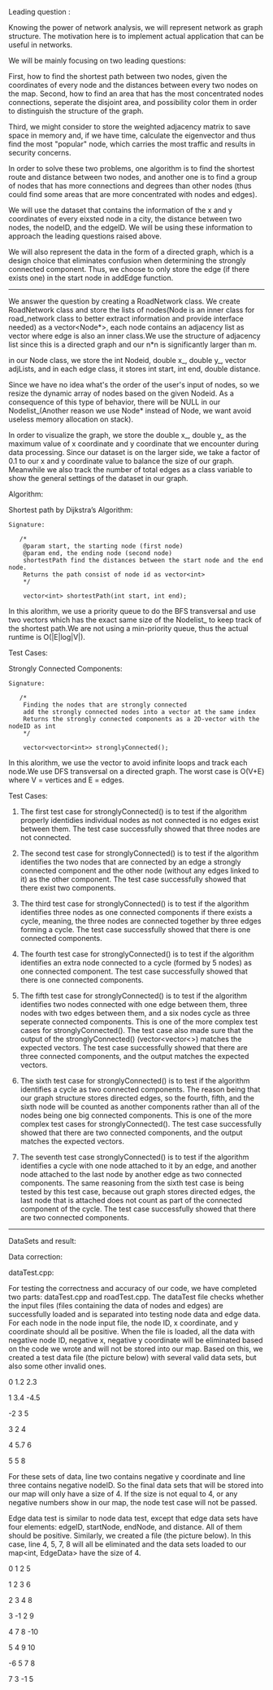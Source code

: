 Leading question :

Knowing the power of network analysis, we will represent network as graph structure. The motivation here is to implement actual application that can be useful in networks.

We will be mainly focusing on two leading questions:

First, how to find the shortest path between two nodes, given the coordinates of every node and the distances between every two nodes on the map.
Second, how to find an area that has the most concentrated nodes connections, seperate the disjoint area, and possibility color them in order to distinguish the structure of the graph.

Third, we might consider to store the weighted adjacency matrix to save space in memory and, if we have time, calculate the eigenvector and thus find the most "popular" node, which carries the most traffic and results in security concerns.

In order to solve these two problems, one algorithm is to find the shortest route and distance between two nodes, and another one is to find a group of nodes that has more connections and degrees than other nodes (thus could find some areas that are more concentrated with nodes and edges).

We will use the dataset that contains the information of the x and y coordinates of every eixsted node in a city, the distance between two nodes, the nodeID, and the edgeID. We will be using these information to approach the leading questions raised above.

We will also represent the data in the form of a directed graph, which is a design choice that eliminates confusion when determining the strongly connected component. Thus, we choose to only store the edge (if there exists one) in the start node in addEdge function. 

--------------------------------------------------------------------------------------------------------------------------------------------------------------------

We answer the question by creating a RoadNetwork class.
We create  RoadNetwork class and store the lists of nodes(Node is an inner class for road_network class to better extract information and provide interface needed) as a vector<Node*>, each node contains an adjacency list as vector<Edge> where edge is also an inner class.We use the structure of adjacency list since this is a directed graph and our n*n is significantly larger than m.
  

in our Node class, we store the int Nodeid, double x_, double y_, vector<edge> adjLists, and in each edge class, it stores int start, int end, double distance.

Since we have no idea what's the order of the user's input of nodes, so we resize the dynamic array of nodes based on the given Nodeid. As a consequence of this type of behavior, there will be NULL in our Nodelist_(Another reason we use Node* instead of Node, we want avoid useless memory allocation on stack).
 
In order to visualize the graph, we store the double x_, double y_ as the maximum value of x coordinate and y coordinate that we encounter during data processing. Since our dataset is on the larger side, we take a factor of 0.1 to our x and y coordinate value to balance the size of our graph. Meanwhile we also track the number of total edges as a class variable to show the general settings of the dataset in our graph.

Algorithm:

Shortest path by Dijkstra’s Algorithm:
  
    Signature:

       /*
        @param start, the starting node (first node)
        @param end, the ending node (second node)
        shortestPath find the distances between the start node and the end node.
        Returns the path consist of node id as vector<int>
        */
  
        vector<int> shortestPath(int start, int end);
  
In this alorithm, we use a priority queue to do the BFS transversal and use two vectors which has the exact same size of the Nodelist_ to keep track of the shortest path.We are not using a min-priority queue, thus the actual runtime is O(|E|log|V|).
  

Test Cases:

  

Strongly Connected Components:
  
    Signature:

       /*
        Finding the nodes that are strongly connected
        add the strongly connected nodes into a vector at the same index
        Returns the strongly connected components as a 2D-vector with the nodeID as int
        */
  
        vector<vector<int>> stronglyConnected();
  
In this alorithm, we use the vector<visited> to avoid infinite loops and track each node.We use DFS transversal on a directed graph.
The worst case is O(V+E) where V = vertices and E = edges.


Test Cases:

1. The first test case for stronglyConnected() is to test if the algorithm properly identidies individual nodes   as not connected is no edges exist between them. The test case successfully showed that three nodes are not connected.

2. The second test case for stronglyConnected() is to test if the algorithm identifies the two nodes that are connected by an edge a strongly connected component and the other node (without any edges linked to it) as the other component. The test case successfully showed that there exist two components.

3. The third test case for stronglyConnected() is to test if the algorithm identifies three nodes as one connected components if there exists a cycle, meaning, the three nodes are connected together by three edges forming a cycle. The test case successfully showed that there is one connected components.

4. The fourth test case for stronglyConnected() is to test if the algorithm identifies an extra node connected to a cycle (formed by 5 nodes) as one connected component. The test case successfully showed that there is one connected components.

5. The fifth test case for stronglyConnected() is to test if the algorithm identifies two nodes connected with one edge between them, three nodes with two edges between them, and a six nodes cycle as three seperate connected components. This is one of the more complex test cases for stronglyConnected(). The test case also made sure that the output of the stronglyConnected() (vector<vector<<int>>) matches the expected vectors. The test case successfully showed that there are three connected components, and the output matches the expected vectors. 


6. The sixth test case for stronglyConnected() is to test if the algorithm identifies a cycle as two connected components. The reason being that our graph structure stores directed edges, so the fourth, fifth, and the sixth node will be counted as another components rather than all of the nodes being one big connected components. This is one of the more complex test cases for stronglyConnected(). The test case successfully showed that there are two connected components, and the output matches the expected vectors. 

7. The seventh test case stronglyConnected() is to test if the algorithm identifies a cycle with one node attached to it by an edge, and another node attached to the last node by another edge as two connected components. The same reasoning from the sixth test case is being tested by this test case, because out graph stores directed edges, the last node that is attached does not count as part of the connected component of the cycle. The test case successfully showed that there are two connected components.
  

  
--------------------------------------------------------------------------------------------------------------------------------------------------------------------
  
  DataSets and result:
 
 Data correction:
  
   dataTest.cpp:
  
For testing the correctness and accuracy of our code, we have completed two parts: dataTest.cpp and roadTest.cpp. The dataTest file checks whether the input files (files containing the data of nodes and edges) are successfully loaded and is separated into testing node data and edge data. For each node in the node input file, the node ID, x coordinate, and y coordinate should all be positive. When the file is loaded, all the data with negative node ID, negative x, negative y coordinate will be eliminated based on the code we wrote and will not be stored into our map<int Coordinate>. Based on this, we created a test data file (the picture below) with several valid data sets, but also some other invalid ones.
  
  0 1.2 2.3
  
  1 3.4 -4.5
  
  -2 3 5
  
  3 2 4
  
  4 5.7 6
  
  5 5 8
  
For these sets of data, line two contains negative y coordinate and line three contains negative nodeID. So the final data sets that will be stored into our map<int Coordinate> will only have a size of 4. If the size is not equal to 4, or any negative numbers show in our map, the node test case will not be passed.

Edge data test is similar to node data test, except that edge data sets have four elements: edgeID, startNode, endNode, and distance. All of them should be positive. Similarly, we created a file (the picture below). In this case, line 4, 5, 7, 8 will all be eliminated and the data sets loaded to our map<int, EdgeData> have the size of 4.
  
  0 1 2 5
  
  1 2 3 6
  
  2 3 4 8
  
  3 -1 2 9
  
  4 7 8 -10
  
  5 4 9 10
  
  -6 5 7 8
  
  7 3 -1 5


  


